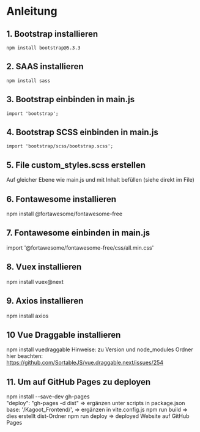 # Anleitung

## 1. Bootstrap installieren
`npm install bootstrap@5.3.3`

## 2. SAAS installieren 
`npm install sass`

## 3. Bootstrap einbinden in main.js
`import 'bootstrap';`

## 4. Bootstrap SCSS einbinden in main.js
`import 'bootstrap/scss/bootstrap.scss';`

## 5. File custom_styles.scss erstellen
Auf gleicher Ebene wie main.js und mit Inhalt befüllen (siehe direkt im File)

## 6. Fontawesome installieren
npm install @fortawesome/fontawesome-free

## 7. Fontawesome einbinden in main.js
import '@fortawesome/fontawesome-free/css/all.min.css'

## 8. Vuex installieren
npm install vuex@next

## 9. Axios installieren
npm install axios

## 10 Vue Draggable installieren
npm install vuedraggable
Hinweise: zu Version und node_modules Ordner hier beachten: https://github.com/SortableJS/vue.draggable.next/issues/254


## 11. Um auf GitHub Pages zu deployen
npm install --save-dev gh-pages   
"deploy": "gh-pages -d dist" => ergänzen unter scripts in package.json
base: '/Kagoot_Frontend/', => ergänzen in vite.config.js
npm run build => dies erstellt dist-Ordner
npm run deploy => deployed Website auf GitHub Pages



